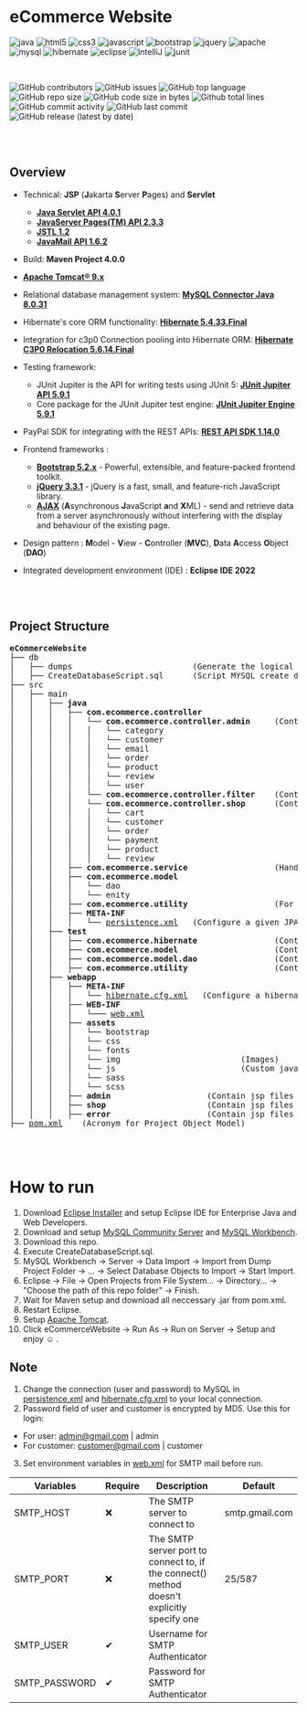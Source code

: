 # eCommerce Website

![java](https://img.shields.io/badge/java-%23ED8B00.svg?&style=for-the-badge&logo=java&logoColor=white)
![html5](https://img.shields.io/badge/html5%20-%23E34F26.svg?&style=for-the-badge&logo=html5&logoColor=white)
![css3](https://img.shields.io/badge/css3%20-%231572B6.svg?&style=for-the-badge&logo=css3&logoColor=white)
![javascript](https://img.shields.io/badge/javascript%20-%23323330.svg?&style=for-the-badge&logo=javascript&logoColor=%23F7DF1E)
![bootstrap](https://img.shields.io/badge/bootstrap%20-%23563D7C.svg?&style=for-the-badge&logo=bootstrap&logoColor=white)
![jquery](https://img.shields.io/badge/jquery%20-%230769AD.svg?&style=for-the-badge&logo=jquery&logoColor=white)
![apache](https://img.shields.io/badge/apache%20-%23D42029.svg?&style=for-the-badge&logo=apache&logoColor=white)
![mysql](https://img.shields.io/badge/mysql-%2300f.svg?&style=for-the-badge&logo=mysql&logoColor=white)
![hibernate](https://img.shields.io/badge/hibernate-%20brightgreen.svg?&style=for-the-badge&logo=hibernate&logoColor=white)
![eclipse](https://img.shields.io/badge/eclipse-%20blueviolet.svg?&style=for-the-badge&logo=eclipse&logoColor=white)
![IntelliJ](https://img.shields.io/badge/IntelliJ-%20informational.svg?&style=for-the-badge&logo=IntelliJ&logoColor=white)
![junit](https://img.shields.io/badge/junit-%20yellowgreen.svg?&style=for-the-badge&logo=junit&logoColor=white)

<br>

![GitHub contributors](https://img.shields.io/github/contributors/phuongnt-git/ecommerce-website)
![GitHub issues](https://img.shields.io/github/issues/phuongnt-git/ecommerce-website?color=red)
![GitHub top language](https://img.shields.io/github/languages/top/phuongnt-git/ecommerce-website?color=cyan)
![GitHub repo size](https://img.shields.io/github/repo-size/phuongnt-git/ecommerce-website)
![GitHub code size in bytes](https://img.shields.io/github/languages/code-size/phuongnt-git/ecommerce-website)
![Github total lines](https://sloc.xyz/github/phuongnt-git/ecommerce-website)
![GitHub commit activity](https://img.shields.io/github/commit-activity/m/phuongnt-git/ecommerce-website?color=g)
![GitHub last commit](https://img.shields.io/github/last-commit/phuongnt-git/ecommerce-website?color=yellow)
![GitHub release (latest by date)](https://img.shields.io/github/v/release/phuongnt-git/ecommerce-website)

<br>
<br>

## Overview

- Technical: **JSP** (**J**akarta **S**erver **P**ages) and **Servlet**
  - [**Java Servlet API 4.0.1**](https://mvnrepository.com/artifact/javax.servlet/javax.servlet-api/4.0.1)
  - [**JavaServer Pages(TM) API 2.3.3**](https://mvnrepository.com/artifact/javax.servlet.jsp/javax.servlet.jsp-api)
  - [**JSTL 1.2**](https://mvnrepository.com/artifact/javax.servlet/jstl/1.2)
  - [**JavaMail API 1.6.2**](https://mvnrepository.com/artifact/com.sun.mail/javax.mail/1.6.2)
- Build: **Maven Project 4.0.0**
- [**Apache Tomcat® 9.x**](https://tomcat.apache.org/download-90.cgi)
- Relational database management system: [**MySQL Connector Java 8.0.31**](https://mvnrepository.com/artifact/mysql/mysql-connector-java/8.0.31)
- Hibernate's core ORM functionality: [**Hibernate 5.4.33.Final**](https://mvnrepository.com/artifact/org.hibernate/hibernate-core/6.1.5.Final)
- Integration for c3p0 Connection pooling into Hibernate ORM: [**Hibernate C3P0 Relocation 5.6.14.Final**](https://mvnrepository.com/artifact/org.hibernate/hibernate-c3p0/5.6.14.Final)

- Testing framework:
  - JUnit Jupiter is the API for writing tests using JUnit 5: [**JUnit Jupiter API 5.9.1**](https://mvnrepository.com/artifact/org.junit.jupiter/junit-jupiter-api/5.9.1)
  - Core package for the JUnit Jupiter test engine: [**JUnit Jupiter Engine 5.9.1**](https://mvnrepository.com/artifact/org.junit.jupiter/junit-jupiter-engine/5.9.1)

- PayPal SDK for integrating with the REST APIs: [**REST API SDK 1.14.0**](https://mvnrepository.com/artifact/com.paypal.sdk/rest-api-sdk/1.14.0)


- Frontend frameworks :
  - [**Bootstrap 5.2.x**](https://getbootstrap.com/) - Powerful, extensible, and feature-packed frontend toolkit.
  - [**jQuery 3.3.1**](https://jquery.com/) - jQuery is a fast, small, and feature-rich JavaScript library.
  - [**AJAX**]() (**A**synchronous **J**avaScript **a**nd **X**ML) - send and retrieve data from a server
      asynchronously without interfering with the display and behaviour of the existing page.

- Design pattern : **M**odel - **V**iew - **C**ontroller (**MVC**), **D**ata **A**ccess **O**bject (**DAO**)
- Integrated development environment (IDE) : **Eclipse IDE 2022**

<br>
<br>

## Project Structure

<pre>
<b>eCommerceWebsite</b>
├── db
│   ├── dumps                         (Generate the logical backup of the MySQL database)
│   ├── CreateDatabaseScript.sql      (Script MYSQL create database)
├── src
│   ├── main
│   │   ├── <b>java</b>
│   │   │   ├── <b>com.ecommerce.controller</b>
│   │   │   │   └── <b>com.ecommerce.controller.admin</b>     (Controller for admin page)
│   │   │   │   │   └── category                              (Contains navigation servlets for category module)
│   │   │   │   │   └── customer                              (Contains navigation servlets for customer module)
│   │   │   │   │   └── email                                 (Contains navigation servlets for email module)
│   │   │   │   │   └── order                                 (Contains navigation servlets for order module)
│   │   │   │   │   └── product                               (Contains navigation servlets for product module)
│   │   │   │   │   └── review                                (Contains navigation servlets for review module)
│   │   │   │   │   └── user                                  (Contains navigation servlets for user module)
│   │   │   │   └── <b>com.ecommerce.controller.filter</b>    (Contains filters that check access from specific URLs.)
│   │   │   │   └── <b>com.ecommerce.controller.shop</b>      (Controller for shop page)
│   │   │   │   │   └── cart                                  (Contains navigation servlets for cart module)
│   │   │   │   │   └── customer                              (Contains navigation servlets for customer module)
│   │   │   │   │   └── order                                 (Contains navigation servlets for order module)
│   │   │   │   │   └── payment                               (Contains navigation servlets for payment module)
│   │   │   │   │   └── product                               (Contains navigation servlets for product module)
│   │   │   │   │   └── review                                (Contains navigation servlets for review module)
│   │   │   ├── <b>com.ecommerce.service</b>                  (Handle business logic for controller)
│   │   │   ├── <b>com.ecommerce.model</b>
│   │   │   │   └── dao                                       (Consists of Entity access classes)
│   │   │   │   └── enity                                     (Classes for connecting to databases)
│   │   │   ├── <b>com.ecommerce.utility</b>                  (For common extracted method)
│   │   │   ├── <b>META-INF</b>
│   │   │   │   └── <a href="./eCommerceWebsite/src/main/java/META-INF/persistence.xml" target="_blank">persistence.xml</a>   (Configure a given JPA Persistence Unit)
│   │   ├── <b>test</b>
│   │   │   ├── <b>com.ecommerce.hibernate</b>                (Contains all of Hibernate's reverse entity classes)
│   │   │   ├── <b>com.ecommerce.model</b>                    (Contains JUnit Test Case for model classes)
│   │   │   ├── <b>com.ecommerce.model.dao</b>                (Contains JUnit Test Case for DAO classes)
│   │   │   ├── <b>com.ecommerce.utility</b>                  (Contains test class for common utility class)
│   │   ├── <b>webapp</b>
│   │   │   ├── <b>META-INF</b>
│   │   │   │   └── <a href="./eCommerceWebsite/src/main/webapp/META-INF/hibernate.cfg.xml" target="_blank">hibernate.cfg.xml</a>   (Configure a hibernate)
│   │   │   ├── <b>WEB-INF</b>
│   │   │   │   └─── <a href="./eCommerceWebsite/src/main/webapp/WEB-INF/web.xml" target="_blank">web.xml</a>
│   │   │   ├── <b>assets</b>
│   │   │   │   └── bootstrap
│   │   │   │   └── css
│   │   │   │   └── fonts
│   │   │   │   └── img                         (Images)
│   │   │   │   └── js                          (Custom javascript and jQuery)
│   │   │   │   └── sass
│   │   │   │   └── scss
│   │   │   ├── <b>admin</b>                    (Contain jsp files for admin's user interface)
│   │   │   ├── <b>shop</b>                     (Contain jsp files for shop's user interface)
│   │   │   ├── <b>error</b>                    (Contain jsp files for friendly error's user interface)
├── <a href="./eCommerceWebsite/pom.xml" target="_blank">pom.xml</a>    (Acronym for Project Object Model)
</pre>

<br>
<br>

# How to run

1. Download [Eclipse Installer](https://www.eclipse.org/downloads/packages/) and setup Eclipse IDE for Enterprise Java and Web Developers.
2. Download and setup [MySQL Community Server](https://dev.mysql.com/downloads/mysql/) and [MySQL Workbench](https://dev.mysql.com/downloads/workbench/).
3. Download this repo.
4. Execute CreateDatabaseScript.sql.
5. MySQL Workbench -> Server -> Data Import -> Import from Dump Project Folder -> ... -> Select Database Objects to Import -> Start Import.
6. Eclipse -> File -> Open Projects from File System... -> Directory... -> "Choose the path of this repo folder" -> Finish.
7. Wait for Maven setup and download all neccessary .jar from pom.xml.
8. Restart Eclipse.
9. Setup [Apache Tomcat](https://tomcat.apache.org/).
10. Click eCommerceWebsite -> Run As -> Run on Server -> Setup and enjoy ☺️ .

## Note

1. Change the connection (user and password) to MySQL in <a href="./eCommerceWebsite/src/main/java/META-INF/persistence.xml" target="_blank">persistence.xml</a> and <a href="./eCommerceWebsite/src/main/webapp/META-INF/hibernate.cfg.xml" target="_blank">hibernate.cfg.xml</a> to your local connection.
2. Password field of user and customer is encrypted by MD5. Use this for login:

- For user: admin@gmail.com | admin
- For customer: customer@gmail.com | customer

3. Set environment variables in <a href="./eCommerceWebsite/src/main/webapp/WEB-INF/web.xml" target="_blank">web.xml</a> for SMTP mail before run.

|Variables       |Require |Description                                                                               |Default         |
|----------------|--------|------------------------------------------------------------------------------------------|----------------|
|SMTP_HOST       |❌     |The SMTP server to connect to                                                             |smtp.gmail.com  |
|SMTP_PORT       |❌     |The SMTP server port to connect to, if the connect() method doesn't explicitly specify one|25/587         |
|SMTP_USER       |✔      |Username for SMTP Authenticator                                                           |                |
|SMTP_PASSWORD   |✔      |Password for SMTP Authenticator                                                           |                |
